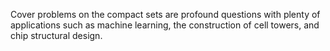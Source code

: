 Cover problems on the compact sets are profound questions with plenty of applications such as machine learning, the construction of cell towers, and chip structural design.
